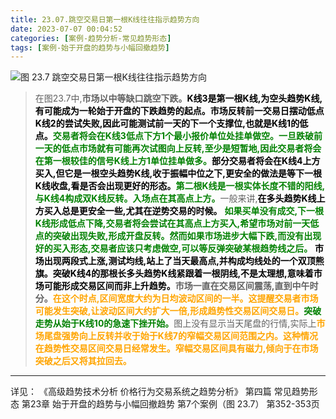 ```yaml
---
title: 23.07.跳空交易日第一根K线往往指示趋势方向
date: 2023-07-07 00:04:52
categories: [案例-趋势分析-常见趋势形态]
tags: [案例-始于开盘的趋势与小幅回撤趋势]
---
```


![图 23.7 跳空交易日第一根K线往往指示趋势方向](https://objectstorage.us-phoenix-1.oraclecloud.com/n/axdikqaqm3dc/b/bucket1/o/pa-price-charts%2Ftrends%2Fc23%2FSlide7.JPG)

>
>在图23.7中,**市场以中等缺口跳空下跌。**<font color="black">**K线3是第一根K线,为空头趋势K线,有可能成为一轮始于开盘的下跌趋势的起点。市场反转前一交易日摆动低点K线2的尝试失败,因此可能测试前一天的下一个支撑位,也就是K线1的低点。**</font><font color="green">**交易者将会在K线3低点下方1个最小报价单位处挂单做空。一旦跌破前一天的低点市场就有可能再次试图向上反转,至少是短暂地,因此交易者将会在第一根较佳的信号K线上方1单位挂单做多。**</font><font color="black">**部分交易者将会在K线4上方买入,但它是一根空头趋势K线,收于振幅中位之下,更安全的做法是等下一根K线收盘,看是否会出现更好的形态。**</font><font color="green">**第二根K线是一根实体长度不错的阳线,与K线4构成双K线反转。入场点在其高点上方。**</font>一般来讲,<font color="black">**在多头趋势K线上方买入总是更安全一些,尤其在逆势交易的时候。**</font>
><font color="green">**如果买单没有成交,下一根K线形成低点下降,交易者将会尝试在其高点上方买入,希望市场对前一天低点的突破出现失败,形成开盘反转。然而如果市场进步大幅下跌,而没有出现好的买入形态,交易者应该只考虑做空,可以等反弹突破某根趋势线之后。**</font>
><font color="black">**市场出现两段式上涨,测试均线,站上了当天最高点,并构成均线处的一个双顶熊旗。突破K线4的那根长多头趋势K线紧跟着一根阴线,不是太理想,意味着市场可能形成交易区间而非上升趋势。**</font>**市场一直在交易区间震荡,直到中午时分。**<font color="orange">**在这个时点,区间宽度大约为日均波动区间的一半。这提醒交易者市场可能发生突破,让波动区间大约扩大一倍,形成趋势性交易区间交易日。**</font><font color="green">**突破走势从始于K线10的急速下挫开始。**</font>图上没有显示当天尾盘的行情,实际上<font color="orange">**市场尾盘强势向上反转并收于始于K线7的窄幅交易区间范围之内。这种情况在趋势性交易区间交易日经常发生。窄幅交易区间具有磁力,倾向于在市场突破之后又将其拉回去。**</font>
>

---
详见：
《高级趋势技术分析 价格行为交易系统之趋势分析》
第四篇 常见趋势形态
第23章 始于开盘的趋势与小幅回撤趋势
第7个案例（图 23.7）
第352-353页
